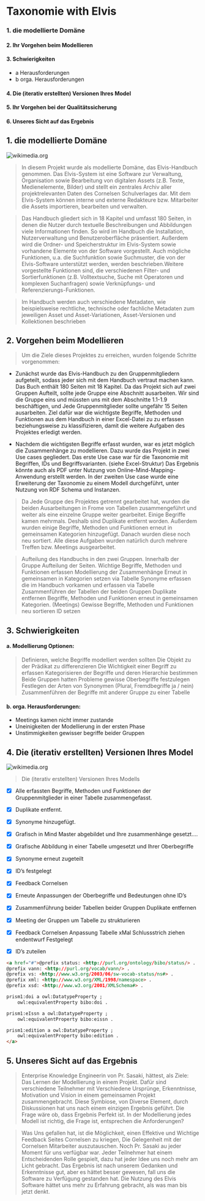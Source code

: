 <!------>
# Taxonomie with Elvis


<h3>  1. die modellierte Domäne</h3>
  
#### 2. Ihr Vorgehen beim Modellieren

#### 3. Schwierigkeiten
  * a  Herausforderungen
  * b orga. Herausforderungen
#### 4. Die (iterativ erstellten) Versionen Ihres Model
   
#### 5.   Ihr Vorgehen bei der Qualitätssicherung

#### 6. Unseres Sicht auf das Ergebnis


## <b> 1.  die modellierte Domäne </b>



![wikimedia.org](https://upload.wikimedia.org/wikipedia/commons/a/a5/Avig_Taxonomie.jpg  )

>In diesem Projekt wurde als modellierte Domäne, das Elvis-Handbuch genommen. Das Elvis-System ist eine Software zur Verwaltung, Organisation sowie Bearbeitung von digitalen Assets (z.B. Texte, Medienelemente, Bilder) und stellt ein zentrales Archiv aller projektrelevanten Daten des Cornelsen Schulverlages dar. Mit dem Elvis-System können interne und externe Redakteure bzw. Mitarbeiter die Assets importieren, bearbeiten und verwalten. 

>Das Handbuch gliedert sich in 18 Kapitel und umfasst 180 Seiten, in denen die Nutzer durch textuelle Beschreibungen und Abbildungen viele Informationen finden. So wird im Handbuch die Installation, Nutzerverwaltung und Benutzeroberfläche präsentiert. Außerdem wird die Ordner- und Speicherstruktur im Elvis-System sowie vorhandene Elemente von der Software vorgestellt. Auch mögliche Funktionen, u.a. die Suchfunktion sowie Suchmuster, die von der Elvis-Software unterstützt werden, werden beschrieben.Weitere vorgestellte Funktionen sind, die verschiedenen Filter- und Sortierfunktionen (z.B. Volltextsuche, Suche mit Operatoren und komplexen Suchanfragen) sowie Verknüpfungs- und Referenzierungs-Funktionen.

>Im Handbuch werden auch verschiedene Metadaten, wie beispielsweise rechtliche, technische oder fachliche Metadaten zum jeweiligen Asset und Asset-Variationen, Asset-Versionen und Kollektionen beschrieben 

## <b> 2. Vorgehen beim Modellieren </b>

>Um die Ziele dieses Projektes zu erreichen, wurden folgende Schritte vorgenommen:

* Zunächst wurde das  Elvis-Handbuch zu den Gruppenmitgliedern aufgeteilt, sodass jeder sich mit dem Handbuch vertraut machen kann. Das Buch enthält 180 Seiten mit 18 Kapitel. Da das Projekt sich auf zwei Gruppen Aufteilt, sollte jede Gruppe eine Abschnitt ausarbeiten. Wir sind die Gruppe eins und müssten uns mit dem Abschnitte 1.1-1.9  beschäftigen, und Jede Gruppenmitglieder sollte ungefähr 15 Seiten ausarbeiten. Ziel dafür war die wichtigste Begriffe, Methoden und Funktionen aus dem Handbuch in einer Excel-Datei zu zu erfassen beziehungsweise zu klassifizieren, damit die weitere Aufgaben des Projektes erledigt werden.

* Nachdem die wichtigsten Begriffe erfasst wurden, war es jetzt möglich die Zusammenhänge zu modellieren. Dazu wurde das Projekt in zwei Use cases gegliedert. Das erste Use case war für die Taxonomie mit Begriffen, IDs und Begriffsvarianten. (siehe Excel-Struktur) Das Ergebnis könnte auch als PDF unter Nutzung von  Online-Mind-Mapping-Anwendung erstellt werden. In der zweiten Use case wurde eine Erweiterung der Taxonomie zu einem Modell durchgeführt,  unter Nutzung von RDF Schema und Instanzen. 
  
>Da Jede Gruppe des Projektes getrennt gearbeitet hat, wurden die beiden Ausarbeitungen in Frome von Tabellen zusammengeführt und weiter als eine einzelne Gruppe weiter gearbeitet. Einige Begriffe kamen mehrmals. Deshalb sind Duplikate entfernt worden. Außerdem wurden einige Begriffe, Methoden und Funktionen erneut in gemeinsamen Kategorien  hinzugefügt. Danach wurden diese noch  neu sortiert. Alle diese Aufgaben wurden natürlich durch mehrere Treffen bzw. Meetings ausgearbeitet.


>Aufteilung des Handbuchs in den zwei Gruppen.
Innerhalb der Gruppe Aufteilung der Seiten.
Wichtige Begriffe, Methoden und Funktionen erfassen
Modellierung der Zusammenhänge
Erneut in gemeinsamen in  Kategorien  setzen via Tabelle
Synonyme erfassen die im Handbuch vorkamen und erfassen via Tabelle
Zusammenführen der Tabellen der beiden Gruppen
Duplikate entfernen
Begriffe, Methoden und Funktionen erneut in gemeinsamen Kategorien.
(Meetings)
Gewisse Begriffe, Methoden und Funktionen neu sortieren
ID setzen

## <b> 3. Schwierigkeiten </b>



#### a. Modellierung Optionen:
  
>Definieren, welche Begriffe modelliert werden sollten
Die Objekt zu der Prädikat zu differenzieren
Die Wichtigkeit einer Begriff zu erfassen
Kategorisieren der Begriffe und deren Hierarchie bestimmen
Beide Gruppen hatten Probleme gewisse Oberbegriffe festzulegen
Festlegen der Arten von Synonymen (Plural, Fremdbegriffe ja / nein)
Zusammenführen der Begriffe mit anderer Gruppe zu einer Tabelle

#### b. orga. Herausforderungen:

* Meetings kamen nicht immer zustande
* Uneinigkeiten der Modellierung in der ersten Phase
* Unstimmigkeiten gewisser begriffe beider Gruppen

## <b>4. Die (iterativ erstellten) Versionen Ihres Model</b>

![wikimedia.org](https://encrypted-tbn0.gstatic.com/images?q=tbn%3AANd9GcSVlRoaqFLdQ8dZh-hSApOIxHMLE-bIFEK7Xsffjnio5rb1dspI&usqp=CAU )

>Die (iterativ erstellten) Versionen Ihres Modells 

* [x]  Alle erfassten Begriffe, Methoden und Funktionen der Gruppenmitglieder in einer Tabelle zusammengefasst.

* [x] Duplikate entfernt.

* [x] Synonyme hinzugefügt.
  
* [x] Grafisch in Mind Master abgebildet und Ihre zusammenhänge gesetzt….
  
* [x] Grafische Abbildung in einer Tabelle umgesetzt und Ihrer Oberbegriffe
  
* [x] Synonyme erneut zugeteilt
  
* [x] ID’s festgelegt
  
* [x] Feedback Cornelsen

* [x] Erneute Anpassungen der Oberbegriffe und Bedeutungen ohne ID’s
  
* [x] Zusammenführung beider Tabellen beider Gruppen
Duplikate entfernen

* [x] Meeting der Gruppen um Tabelle zu strukturieren 
  
* [x] Feedback Cornelsen Anpassung Tabelle xMal
Schlussstrich ziehen endentwurf Festgelegt

* [x] ID’s zuteilen
  

~~~html
<a href="#">@prefix status: <http://purl.org/ontology/bibo/status/> .
@prefix vann: <http://purl.org/vocab/vann/> .
@prefix vs: <http://www.w3.org/2003/06/sw-vocab-status/ns#> .
@prefix xml: <http://www.w3.org/XML/1998/namespace> .
@prefix xsd: <http://www.w3.org/2001/XMLSchema#> .

prism1:doi a owl:DatatypeProperty ;
    owl:equivalentProperty bibo:doi .

prism1:eIssn a owl:DatatypeProperty ;
    owl:equivalentProperty bibo:eissn .

prism1:edition a owl:DatatypeProperty ;
    owl:equivalentProperty bibo:edition .
</a>
~~~

 ## <b>5. Unseres Sicht auf das Ergebnis</b>

 >Enterprise Knowledge Engineerin von Pr. Sasaki, hättest, als Ziele:  Das Lernen der Modellierung in einem Projekt. Dafür sind verschiedene Teilnehmer mit Verschiedene Ursprünge, Erkenntnisse, Motivation und Vision in einem gemeinsamen Projekt zusammengebracht. Diese Symbiose, von Diverse Element, durch Diskussionen hat uns nach einem einzigen Ergebnis geführt. Die Frage wäre ob, dass Ergebnis Perfekt ist. In der Modellierung jedes Modell ist richtig, die Frage ist, entsprechen die Anforderungen?

>Was Uns gefallen hat, ist die Möglichkeit, einen Effektive und Wichtige Feedback Seites Cornelsen zu kriegen, Die Gelegenheit mit der Cornelsen Mitarbeiter auszutauschen.
Noch Pr. Sasaki au jeder Moment für uns verfügbar war. Jeder Teilnehmer hat einem Entscheidenden Rolle gespielt, dazu hat jeder Idee uns noch mehr am Licht gebracht.
Das Ergebnis ist nach unserem Gedanken und Erkenntnisse gut, aber es hättet besser gewesen, fall uns die Software zu Verfügung gestanden hat. Die Nutzung des Elvis Software hättet uns mehr zu Erfahrung gebracht, als was man bis jetzt denkt.
